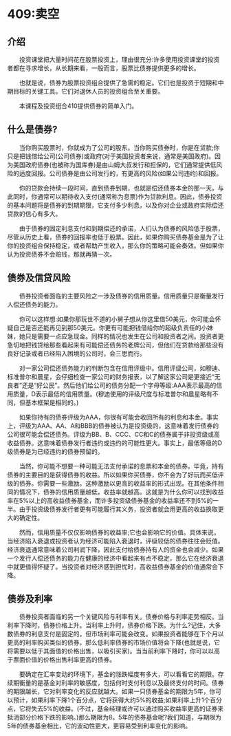 # 409:卖空
## 介绍

　　投资课堂把大量时间花在股票投资上，理由很充分:许多使用投资课堂的投资者都在寻求增长，从长期来看，一般而言，股票比债券提供更多的增长。

　　也就是说，债券为股票投资组合提供了急需的稳定。它们也是投资于短期和中期目标的关键工具。它们对退休人员的投资组合至关重要。

　　本课程及投资组合410提供债券的简单入门。

## 什么是债券?

　　当你购买股票时，你就成为了公司的股东。当你购买债券时，你是在贷款;你只是把钱借给公司(公司债券)或政府(对于美国投资者来说，通常是美国政府)。因为美国政府债券(也被称为国库券)是由山姆大叔发行和担保的，它们通常提供低风险的适度回报。公司债券是由公司发行的，有更高的风险(如果公司违约)和回报。

　　你的贷款会持续一段时间，直到债券到期，也就是偿还债券本金的那一天。与此同时，你通常可以期待收入支付(通常称为息票)作为贷款利息。因此，债券投资的基本问题将是债券的到期期限，它支付多少利息，以及你对企业或政府实际偿还贷款的信心有多大。

　　由于债券的固定利息支付和到期偿还的承诺，人们认为债券的风险低于股票，尽管从历史上看，债券的回报率也低于股票。因此，如果你购买债券基金是为了让你的投资组合保持稳定，或者帮助产生收入，那么你的策略可能会奏效。但如果你认为投资债券不会赔钱，那就再猜一次。

## 债券及信贷风险

　　债券投资者面临的主要风险之一涉及债券的信用质量。信用质量只是衡量发行人偿还债务的能力。

　　你可以这样想:如果你那玩世不道的小舅子想从你这里借50美元，你可能会怀疑自己是否还能再见到那50美元。你更有可能把钱借给你的超级负责任的小妹妹，她只是需要一点应急现金。同样的情况也发生在公司和投资者之间。投资者更急切地把钱贷给那些看起来有可能偿还债务的老牌公司，但他们在贷款给那些没有良好记录或者已经陷入困境的公司时，会三思而行。

　　对一家公司偿还债务能力的判断包含在信用评级中。信用评级公司，如穆迪、标准普尔和晨星，会仔细检查一家公司的财务报表，以了解这家公司是更接近“无良者”还是“好公民”。然后他们给公司的债务分配一个字母等级:AAA表示最高的信用质量，D表示最低的信用质量。(穆迪使用的评级尺度与标准普尔和晨星略有不同，但基本框架是相同的。)

　　如果你持有的债券评级为AAA，你很有可能会收回所有的利息和本金。事实上，评级为AAA、AA、A和BBB的债券被认为是投资级的，这意味着发行债券的公司很可能会偿还债务。评级为BB、B、CCC、CC和C的债券属于非投资级或高收益债券。这意味着债券发行者违约或违约的可能性更大。事实上，最低等级的D级债券是为已经违约的债券预留的。

　　当然，你可能不想要一种可能无法支付承诺的息票和本金的债券。毕竟，持有债券的主要目的是获得债券的收益。所以如果你买债券，你不会为了好玩而买低评级的债券。你需要一些激励。这种激励以更高的收益率的形式出现。在其他条件相同的情况下，债券的信用质量越低，收益率就越高。这就是为什么你可以找到收益率在5%以上的高收益债券基金，而许多投资级债券基金的收益率还不到5%的一半。由于投资级债券发行者更有可能履行其义务，投资者就会用更高的收益换取更大的确定性。

　　然而，信用质量不仅仅影响债券的收益率;它也会影响它的价值。具体来说，当经济陷入衰退或投资者认为经济可能陷入衰退时，评级较低的债券往往会贬值。经济衰退通常意味着公司利润下降，因此支付给债券持有人的资金也会减少。如果一个发行人偿还债务的能力在健康的经济中看起来有点不稳定，那么它在经济衰退中就更值得怀疑了。当投资者对经济感到担忧时，高收益债券基金的价值通常会下降。

## 债券及利率

　　债券投资者面临的另一个关键风险与利率有关。债券价格与利率走势相反。当利率下降时，债券价格上升。当利率上升时，债券价格下跌。为什么?记住，大多数债券的利息支付是固定的，但市场利率可能会改变。如果投资者能够在下个月以更高的利率购买类似的债券，那么低利率债券的市场价值将会下降(也就是说，它将需要以低于其面值的价格出售，以吸引买家)。当当前利率下降时，你可以以高于票面价值的价格出售利率更高的债券。

　　要确定在汇率变动的环境下，基金的涨跌幅度有多大，可以看看它的期限。存续期衡量的是基金对利率的敏感度，包括何时支付利息以及最终支付的时间。债券的期限越长，它对利率变化的反应就越大。如果一只债券基金的期限为5年，你可以预计，如果利率下降1个百分点，它将获得大约5%的收益;如果利率上升1个百分点，它将失去5%的收益。(不过，基金经理或许可以通过购买收益率更高的证券来抵消部分价格下跌的影响。)那么期限为8。5年的债券基金呢?我们知道，与期限为5年的债券基金相比，它的波动性更大，更容易受到利率变化的影响。
